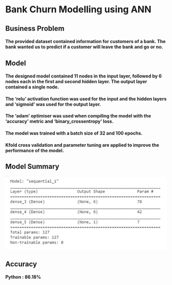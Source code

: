 # Bank Churn Modelling using ANN

## Business Problem
#### The provided dataset contained information for customers of a bank. The bank wanted us to predict if a customer will leave the bank and go or no.

## Model
#### The designed model contained 11 nodes in the input layer, followed by 6 nodes each in the first and second hidden layer. The output layer contained a single node.
#### The ‘relu’ activation function was used for the input and the hidden layers and ‘sigmoid’ was used for the output layer.
#### The ‘adam’ optimiser was used when compiling the model with the ‘accuracy’ metric and ‘binary_crossentropy’ loss.
#### The model was trained with a batch size of 32 and 100 epochs.
#### Kfold cross validation and parameter tuning are applied to improve the performance of the model.

## Model Summary
![](Summary.JPG)

## Accuracy
#### Python : 86.18%
